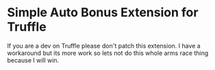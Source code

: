 # Simple Auto Bonus Extension for Truffle 

If you are a dev on Truffle please don't patch this extension. I have a workaround but its more work so lets not do this whole arms race thing because I will win.



